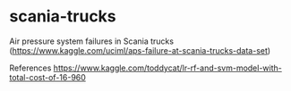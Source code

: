 # scania-trucks
Air pressure system failures in Scania trucks (https://www.kaggle.com/uciml/aps-failure-at-scania-trucks-data-set)

References
https://www.kaggle.com/toddycat/lr-rf-and-svm-model-with-total-cost-of-16-960
